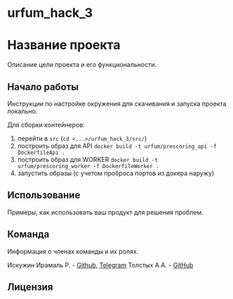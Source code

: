 # urfum_hack_3
# Название проекта

Описание цели проекта и его функциональности.

## Начало работы

Инструкции по настройке окружения для скачивания и запуска проекта локально.

Для сборки контейнеров:

1. перейти в `src` (`cd <...>/urfum_hack_3/src/`)
2. построить образ для API `docker build -t urfum/prescoring_api -f DockerfileApi .`
3. построить образ для WORKER `docker build -t urfum/prescoring_worker -f DockerfileWorker .`
4. запустить образы (с учетом проброса портов из докера наружу)

## Использование

Примеры, как использовать ваш продукт для решения проблем.

## Команда

Информация о членах команды и их ролях.

Искужин Ирамаль Р. - [Github](https://github.com/Lemeri02), [Telegram](https://t.me/lemeri)
Толстых А.А. - [GitHub](https://github.com/xausssr)

## Лицензия
